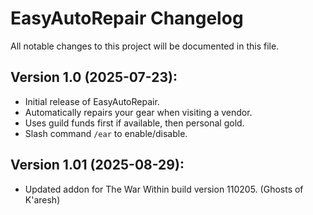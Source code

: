 # EasyAutoRepair Changelog
All notable changes to this project will be documented in this file.

## Version 1.0 (2025-07-23):
- Initial release of EasyAutoRepair.
- Automatically repairs your gear when visiting a vendor.
- Uses guild funds first if available, then personal gold.
- Slash command `/ear` to enable/disable.

## Version 1.01 (2025-08-29):
- Updated addon for The War Within build version 110205. (Ghosts of K'aresh)